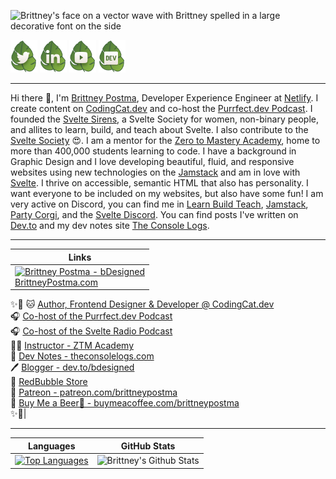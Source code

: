 
![Brittney's face on a vector wave with Brittney spelled in a large decorative font on the side](https://pbs.twimg.com/profile_banners/36686876/1659795206/1500x500)


[![Brittney Postma | Twitter](./img/twitter.png)](https://twitter.com/brittneypostma)
[![Brittney Postma | LinkedIn](./img/linkedin.png)](https://www.linkedin.com/in/brittney-postma-868928178/)
[![Brittney Postma | YouTube](./img/youtube.png)](https://www.youtube.com/channel/UCyvOaBoW3Jti69U4Gw1ci9Q)
[![Brittney Postma | Dev.to](./img/dev.png)](https://dev.to/bdesigned)
<br/>

<hr/>


Hi there 👋, I'm [Brittney Postma](https://brittneypostma.com), Developer Experience Engineer at [Netlify](https://www.netlify.com/). I create content on [CodingCat.dev](https://codingcat.dev) and co-host the [Purrfect.dev Podcast](https://purrfect.dev). I founded the [Svelte Sirens](https://SvelteSirens.dev), a Svelte Society for women, non-binary people, and allites to learn, build, and teach about Svelte. I also contribute to the [Svelte Society](https://sveltesociety.dev) 😍. I am a mentor for the [Zero to Mastery Academy](https://academy.zerotomastery.io/?affcode=441520_gjue7n-1), home to more than 400,000 students learning to code. I have a background in Graphic Design and I love developing beautiful, fluid, and responsive websites using new technologies on the [Jamstack](https://jamstack.org/) and am in love with [Svelte](https://svelte.dev). I thrive on accessible, semantic HTML that also has personality. I want everyone to be included on my websites, but also have some fun! I am very active on Discord, you can find me in [Learn Build Teach](https://learnbuildteach.com/community), [Jamstack](https://jamstack.org/discord), [Party Corgi](https://discord.gg/partycorgi), and the [Svelte Discord](https://svelte.dev/chat). You can find posts I've written on [Dev.to](https://dev.to/bdesigned) and my dev notes site [The Console Logs](https://theconsolelogs.com/).
<br/>

<hr/>

|Links| 
|--|
| [![Brittney Postma - bDesigned](https://brittneypostma.com/bDesigned.png)](https://www.brittneypostma.com)<br/>[BrittneyPostma.com](https://brittneypostma.com)
✨🌈
🐱 [Author, Frontend Designer & Developer @ CodingCat.dev](https://codingcat.dev/)<br/>
🎧 [Co-host of the Purrfect.dev Podcast](https://purrfect.dev/)<br/>
🎧 [Co-host of the Svelte Radio Podcast](https://www.svelteradio.com/)<br/>
👩‍🏫 [Instructor - ZTM Academy](https://academy.zerotomastery.io/?affcode=441520_gjue7n-1)<br/>
📰 [Dev Notes - theconsolelogs.com](https://theconsolelogs.com)<br/>
🖊 [Blogger - dev.to/bdesigned](https://dev.to/bdesigned)<br/>
🎈 [RedBubble Store](https://www.redbubble.com/people/bDesigned/shop?asc=u)<br/>
🎉 [Patreon - patreon.com/brittneypostma](https://patreon.com/brittneypostma)<br/>
🙌 [Buy Me a Beer🍻 - buymeacoffee.com/brittneypostma](https://www.buymeacoffee.com/brittneypostma)<br/>
✨🌈|


<hr/>


| Languages | GitHub Stats |
|--|--|
| [![Top Languages](https://github-readme-stats.vercel.app/api/top-langs/?username=brittneypostma)](https://github.com/brittneypostma) | ![Brittney's Github Stats](https://github-readme-stats.vercel.app/api?username=brittneypostma&count_private=true&show_icons=true) |

